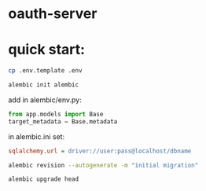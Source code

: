 # oauth-server


# quick start:
```bash
cp .env.template .env
```
```bash
alembic init alembic
```
add in alembic/env.py:
```python
from app.models import Base
target_metadata = Base.metadata
```

in alembic.ini set:
```ini
sqlalchemy.url = driver://user:pass@localhost/dbname
```
```bash
alembic revision --autogenerate -m "initial migration"
```
```bash
alembic upgrade head
```